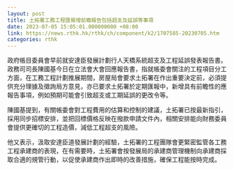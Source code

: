 ```yaml
---
layout: post
title: 土拓署工務工程匯報增前瞻報告包括超支及延誤等事項
date: 2023-07-05 15:05:01.000000000 +08:00
link: https://news.rthk.hk/rthk/ch/component/k2/1707585-20230705.htm
categories: rthk
---
```


政府帳目委員會早前就安達臣發展計劃行人天橋系統超支及工程延誤發表報告書。政務司司長陳國基今日在立法會大會回應報告書，指就帳委會關注的工程項目分工方面，在工務工程計劃推展期間，房屋局會要求土拓署在作出重要決定前，必須提供充分理據及徵詢局方意見，亦已要求土拓署於定期匯報中，新增具有前瞻性的應報告事項，例如預期可能會引致超支或工期延誤的更改令等。

陳國基提到，有關帳委會對工程費用的估算和控制的建議，土拓署已按最新指引，採用同步招標安排，並把回標價格反映在撥款申請文件內，相關安排能向財務委員會提供更確切的工程造價，減低工程超支的風險。

他又表示，汲取安達臣道發展計劃的經驗，土拓署的工程團隊會更緊密監管各工務工程承建商的表現，在有需要時，土拓署會按發展局的承建商管理機制向承建商採取合適的規管行動，以促使承建商作出即時的改善措施，確保工程能按時完成。
